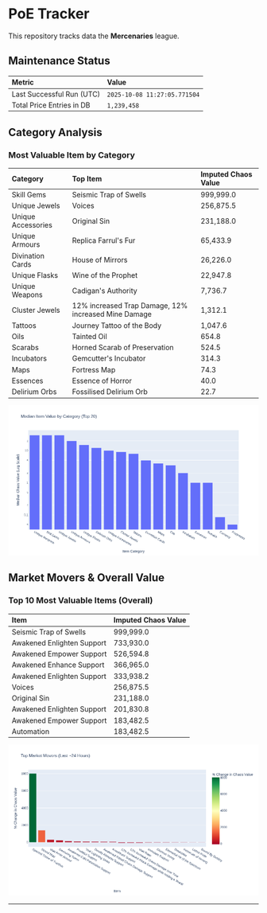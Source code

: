 # PoE Tracker

This repository tracks data the **Mercenaries** league.

## Maintenance Status

<!-- START_MAINTENANCE -->
| Metric | Value |
|:---|:---|
| Last Successful Run (UTC) | `2025-10-08 11:27:05.771504` |
| Total Price Entries in DB | `1,239,458` |

<!-- END_MAINTENANCE -->

## Category Analysis

<!-- START_CATEGORY_ANALYSIS -->
### Most Valuable Item by Category
| Category | Top Item | Imputed Chaos Value |
| :--- | :--- | :--- |
| Skill Gems | Seismic Trap of Swells | 999,999.0 |
| Unique Jewels | Voices | 256,875.5 |
| Unique Accessories | Original Sin | 231,188.0 |
| Unique Armours | Replica Farrul's Fur | 65,433.9 |
| Divination Cards | House of Mirrors | 26,226.0 |
| Unique Flasks | Wine of the Prophet | 22,947.8 |
| Unique Weapons | Cadigan's Authority | 7,736.7 |
| Cluster Jewels | 12% increased Trap Damage, 12% increased Mine Damage | 1,312.1 |
| Tattoos | Journey Tattoo of the Body | 1,047.6 |
| Oils | Tainted Oil | 654.8 |
| Scarabs | Horned Scarab of Preservation | 524.5 |
| Incubators | Gemcutter's Incubator | 314.3 |
| Maps | Fortress Map | 74.3 |
| Essences | Essence of Horror | 40.0 |
| Delirium Orbs | Fossilised Delirium Orb | 22.7 |


![Category Analysis Chart](charts/category_analysis.png)
<!-- END_CATEGORY_ANALYSIS -->

## Market Movers & Overall Value

<!-- START_ANALYSIS -->
### Top 10 Most Valuable Items (Overall)
| Item | Imputed Chaos Value |
| :--- | :--- |
| Seismic Trap of Swells | 999,999.0 |
| Awakened Enlighten Support | 733,930.0 |
| Awakened Empower Support | 526,594.8 |
| Awakened Enhance Support | 366,965.0 |
| Awakened Enlighten Support | 333,938.2 |
| Voices | 256,875.5 |
| Original Sin | 231,188.0 |
| Awakened Enlighten Support | 201,830.8 |
| Awakened Empower Support | 183,482.5 |
| Automation | 183,482.5 |


![Market Movers Chart](charts/market_movers.png)
<!-- END_ANALYSIS -->

---
